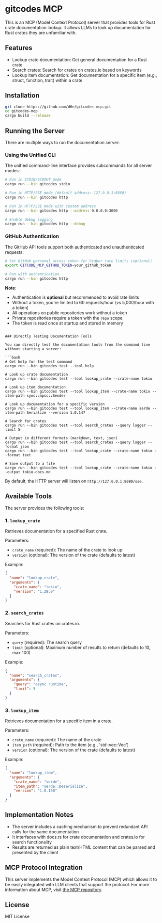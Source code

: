 # gitcodes MCP

This is an MCP (Model Context Protocol) server that provides tools for Rust crate documentation lookup. It allows LLMs to look up documentation for Rust crates they are unfamiliar with.

## Features

- Lookup crate documentation: Get general documentation for a Rust crate
- Search crates: Search for crates on crates.io based on keywords
- Lookup item documentation: Get documentation for a specific item (e.g., struct, function, trait) within a crate

## Installation

```bash
git clone https://github.com/d6e/gitcodes-mcp.git
cd gitcodes-mcp
cargo build --release
```

## Running the Server

There are multiple ways to run the documentation server:

### Using the Unified CLI

The unified command-line interface provides subcommands for all server modes:

```bash
# Run in STDIN/STDOUT mode
cargo run --bin gitcodes stdio

# Run in HTTP/SSE mode (default address: 127.0.0.1:8080)
cargo run --bin gitcodes http

# Run in HTTP/SSE mode with custom address
cargo run --bin gitcodes http --address 0.0.0.0:3000

# Enable debug logging
cargo run --bin gitcodes http --debug
```

### GitHub Authentication

The GitHub API tools support both authenticated and unauthenticated requests:

```bash
# Set GitHub personal access token for higher rate limits (optional)
export GITCODE_MCP_GITHUB_TOKEN=your_github_token

# Run with authentication
cargo run --bin gitcodes http
```

**Note**:
- Authentication is **optional** but recommended to avoid rate limits
- Without a token, you're limited to 60 requests/hour (vs 5,000/hour with a token)
- All operations on public repositories work without a token
- Private repositories require a token with the `repo` scope
- The token is read once at startup and stored in memory
```

### Directly Testing Documentation Tools

You can directly test the documentation tools from the command line without starting a server:

```bash
# Get help for the test command
cargo run --bin gitcodes test --tool help

# Look up crate documentation
cargo run --bin gitcodes test --tool lookup_crate --crate-name tokio

# Look up item documentation
cargo run --bin gitcodes test --tool lookup_item --crate-name tokio --item-path sync::mpsc::Sender

# Look up documentation for a specific version
cargo run --bin gitcodes test --tool lookup_item --crate-name serde --item-path Serialize --version 1.0.147

# Search for crates
cargo run --bin gitcodes test --tool search_crates --query logger --limit 5

# Output in different formats (markdown, text, json)
cargo run --bin gitcodes test --tool search_crates --query logger --format json
cargo run --bin gitcodes test --tool lookup_crate --crate-name tokio --format text

# Save output to a file
cargo run --bin gitcodes test --tool lookup_crate --crate-name tokio --output tokio-docs.md
```

By default, the HTTP server will listen on `http://127.0.0.1:8080/sse`.

## Available Tools

The server provides the following tools:

### 1. `lookup_crate`

Retrieves documentation for a specified Rust crate.

Parameters:

- `crate_name` (required): The name of the crate to look up
- `version` (optional): The version of the crate (defaults to latest)

Example:

```json
{
  "name": "lookup_crate",
  "arguments": {
    "crate_name": "tokio",
    "version": "1.28.0"
  }
}
```

### 2. `search_crates`

Searches for Rust crates on crates.io.

Parameters:

- `query` (required): The search query
- `limit` (optional): Maximum number of results to return (defaults to 10, max 100)

Example:

```json
{
  "name": "search_crates",
  "arguments": {
    "query": "async runtime",
    "limit": 5
  }
}
```

### 3. `lookup_item`

Retrieves documentation for a specific item in a crate.

Parameters:

- `crate_name` (required): The name of the crate
- `item_path` (required): Path to the item (e.g., 'std::vec::Vec')
- `version` (optional): The version of the crate (defaults to latest)

Example:

```json
{
  "name": "lookup_item",
  "arguments": {
    "crate_name": "serde",
    "item_path": "serde::Deserialize",
    "version": "1.0.160"
  }
}
```

## Implementation Notes

- The server includes a caching mechanism to prevent redundant API calls for the same documentation
- It interfaces with docs.rs for crate documentation and crates.io for search functionality
- Results are returned as plain text/HTML content that can be parsed and presented by the client

## MCP Protocol Integration

This server implements the Model Context Protocol (MCP) which allows it to be easily integrated with LLM clients that support the protocol. For more information about MCP, visit [the MCP repository](https://github.com/modelcontextprotocol/mcp).

## License

MIT License
